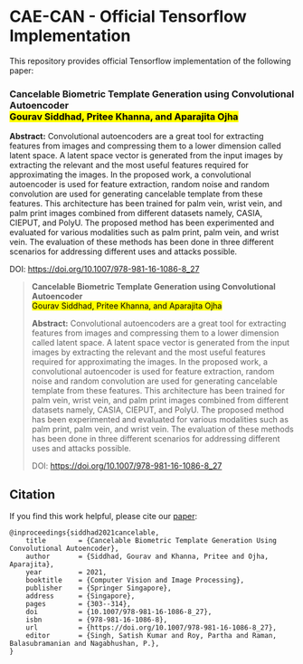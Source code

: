 # CAE-CAN - Official Tensorflow Implementation

This repository provides official Tensorflow implementation of the following paper:

### **Cancelable Biometric Template Generation using Convolutional Autoencoder**<br><mark>Gourav Siddhad, Pritee Khanna, and Aparajita Ojha</mark><br>

**Abstract:** Convolutional autoencoders are a great tool for extracting features from images and compressing them to a lower dimension called latent space. A latent space vector is generated from the input images by extracting  the relevant and the most useful features required for approximating the images. In the proposed work, a convolutional autoencoder is used for  feature extraction, random noise and random convolution are used for  generating cancelable template from these features. This architecture  has been trained for palm vein, wrist vein, and palm print images  combined from different datasets namely, CASIA, CIEPUT, and PolyU. The  proposed method has been experimented and evaluated for various  modalities such as palm print, palm vein, and wrist vein. The evaluation of these methods has been done in three different scenarios for  addressing different uses and attacks possible.<br>

DOI: https://doi.org/10.1007/978-981-16-1086-8_27

> **Cancelable Biometric Template Generation using Convolutional Autoencoder**<br><mark>Gourav Siddhad, Pritee Khanna, and Aparajita Ojha</mark><br>
>
> **Abstract:** Convolutional autoencoders are a great tool for extracting features from images and compressing them to a lower dimension called latent space. A latent space vector is generated from the input images by extracting  the relevant and the most useful features required for approximating the images. In the proposed work, a convolutional autoencoder is used for  feature extraction, random noise and random convolution are used for  generating cancelable template from these features. This architecture  has been trained for palm vein, wrist vein, and palm print images  combined from different datasets namely, CASIA, CIEPUT, and PolyU. The  proposed method has been experimented and evaluated for various  modalities such as palm print, palm vein, and wrist vein. The evaluation of these methods has been done in three different scenarios for  addressing different uses and attacks possible.<br>
>
> DOI: https://doi.org/10.1007/978-981-16-1086-8_27

## Citation

If you find this work helpful, please cite our [paper](https://doi.org/10.1007/978-981-16-1086-8_27):

```
@inproceedings{siddhad2021cancelable,
	title        = {Cancelable Biometric Template Generation Using Convolutional Autoencoder},
	author       = {Siddhad, Gourav and Khanna, Pritee and Ojha, Aparajita},
	year         = 2021,
	booktitle    = {Computer Vision and Image Processing},
	publisher    = {Springer Singapore},
	address      = {Singapore},
	pages        = {303--314},
	doi          = {10.1007/978-981-16-1086-8_27},
	isbn         = {978-981-16-1086-8},
	url          = {https://doi.org/10.1007/978-981-16-1086-8_27},
	editor       = {Singh, Satish Kumar and Roy, Partha and Raman, Balasubramanian and Nagabhushan, P.},
}
```

